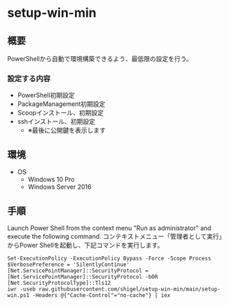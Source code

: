 # setup-win-min

## 概要

PowerShellから自動で環境構築できるよう、最低限の設定を行う。

### 設定する内容

- PowerShell初期設定
- PackageManagement初期設定
- Scoopインストール、初期設定
- sshインストール、初期設定
    - ※最後に公開鍵を表示します

## 環境

- OS
  - Windows 10 Pro
  - Windows Server 2016

## 手順

Launch Power Shell from the context menu "Run as administrator" and execute the following command.
コンテキストメニュー「管理者として実行」からPower Shellを起動し、下記コマンドを実行します。

```:powershell
Set-ExecutionPolicy -ExecutionPolicy Bypass -Force -Scope Process
$VerbosePreference = 'SilentlyContinue'
[Net.ServicePointManager]::SecurityProtocol = [Net.ServicePointManager]::SecurityProtocol -bOR [Net.SecurityProtocolType]::Tls12
iwr -useb raw.githubusercontent.com/shigel/setup-win-min/main/setup-win.ps1 -Headers @{"Cache-Control"="no-cache"} | iex
```
